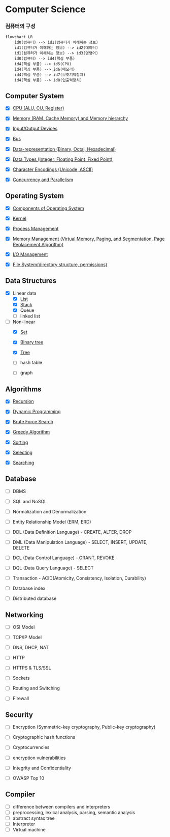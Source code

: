 # Computer Science


### 컴퓨터의 구성

```mermaid
flowchart LR
    id0(컴퓨터) --> id1(컴퓨터가 이해하는 정보)
    id1(컴퓨터가 이해하는 정보) --> id2(데이터)
    id1(컴퓨터가 이해하는 정보) --> id3(명령어)
    id0(컴퓨터) --> id4(핵심 부품)
    id4(핵심 부품) --> id5(CPU)
    id4(핵심 부품) --> id6(메모리)
    id4(핵심 부품) --> id7(보조기억장치)
    id4(핵심 부품) --> id8(입출력장치)
```


## Computer System

* [x] [CPU (ALU, CU, Register)](computer-system/cpu.md)
* [x] [Memory (RAM, Cache Memory) and Memory hierarchy](computer-system/memory.md)
* [x] [Input/Output Devices](computer-system/io-devices.md)
* [x] [Bus](computer-system/bus.md)
* [x] [Data-representation (Binary, Octal, Hexadecimal)](computer-system/data-representation.md)
* [x] [Data Types (Integer, Floating Point, Fixed Point)](computer-system/data-types.md)
* [x] [Character Encodings (Unicode, ASCII)](computer-system/character-encodings.md)
* [x] [Concurrency and Parallelism](computer-system/concurrency-and-parallelism.md)


## Operating System

* [x] [Components of Operating System](operating-system/components.md)
* [x] [Kernel](operating-system/kernel.md)
* [x] [Process Management](operating-system/process-management.md)
* [x] [Memory Management (Virtual Memory, Paging, and Segmentation, Page Replacement Algorithm)](operating-system/memory-management.md)
* [x] [I/O Management](operating-system/io-management.md)
* [x] [File System(directory structure, permissions)](operating-system/file-system.md)


## Data Structures

* [x] Linear data
  * [x] [List](data-structures/list.md)
  * [x] [Stack](data-structures/stack.md)
  * [x] Queue
  * [ ] linked list
* [ ] Non-linear
  * [x] [Set](data-structures/set.md)
  * [x] [Binary tree](data-structures/binary-tree.md)
  * [x] [Tree](data-structures/tree.md)
  * [ ] hash table
  * [ ] graph


## Algorithms

* [x] [Recursion](algorithms/recursion.md)
* [x] [Dynamic Programming](algorithms/dynamic-programming.md)
* [x] [Brute Force Search](algorithms/brute-force-search.md)
* [x] [Greedy Algorithm](algorithms/greedy-algorithm.md)
* [x] [Sorting](algorithms/sorting.md)
* [x] [Selecting](algorithms/selecting.md)
* [x] [Searching](algorithms/searching.md)


## Database

* [ ] DBMS
* [ ] SQL and NoSQL
* [ ] Normalization and Denormalization
* [ ] Entity Relationship Model (ERM, ERD)
* [ ] DDL (Data Definition Language) - CREATE, ALTER, DROP
* [ ] DML (Data Manipulation Language) - SELECT, INSERT, UPDATE, DELETE
* [ ] DCL (Data Control Language) - GRANT, REVOKE
* [ ] DQL (Data Query Language) - SELECT
* [ ] Transaction - ACID(Atomicity, Consistency, Isolation, Durability)
* [ ] Database index
* [ ] Distributed database


## Networking

* [ ] OSI Model
* [ ] TCP/IP Model
* [ ] DNS, DHCP, NAT
* [ ] HTTP
* [ ] HTTPS & TLS/SSL
* [ ] Sockets
* [ ] Routing and Switching
* [ ] Firewall


## Security

* [ ] Encryption (Symmetric-key cryptography, Public-key cryptography)
* [ ] Cryptographic hash functions
* [ ] Cryptocurrencies
* [ ] encryption vulnerabilities
* [ ] Integrity and Confidentiality
* [ ] OWASP Top 10


## Compiler

* [ ] difference between compilers and interpreters
* [ ] preprocessing, lexical analysis, parsing, semantic analysis
* [ ] abstract syntax tree
* [ ] Interpreter
* [ ] Virtual machine
